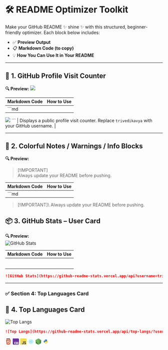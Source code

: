 # 🛠️ README Optimizer Toolkit

Make your GitHub README ✨ shine ✨ with this structured, beginner-friendly optimizer. Each block below includes:

- ✅ **Preview Output**
- 📋 **Markdown Code (to copy)**
- 💡 **How You Can Use It in Your README**

---

## 🚦 1. GitHub Profile Visit Counter

**🔍 Preview:**
[![](https://visitcount.itsvg.in/api?id=trivedikavya&icon=0&color=0)](https://visitcount.itsvg.in)

| Markdown Code | How to Use |
|---------------|-------------|
| ```md
[![](https://visitcount.itsvg.in/api?id=trivedikavya&icon=0&color=0)](https://visitcount.itsvg.in)
``` | Displays a public profile visit counter. Replace `trivedikavya` with your GitHub username. |

---

## 🎨 2. Colorful Notes / Warnings / Info Blocks

**🔍 Preview:**
> [!IMPORTANT]\
> Always update your README before pushing.

| Markdown Code | How to Use |
|---------------|-------------|
| ```md
> [!IMPORTANT]\\
> Always update your README before pushing.


## 📦 3. GitHub Stats – User Card

**🔍 Preview:**  
![GitHub Stats](https://github-readme-stats.vercel.app/api?username=trivedikavya&show_icons=true)

| Markdown Code | How to Use |
|---------------|------------|
| <pre>
```md
![GitHub Stats](https://github-readme-stats.vercel.app/api?username=trivedikavya&show_icons=true)
```


---

### ✅ Section 4: Top Languages Card


## 🧮 4. Top Languages Card

![Top Langs](https://github-readme-stats.vercel.app/api/top-langs/?username=trivedikavya&layout=compact)

```md
![Top Langs](https://github-readme-stats.vercel.app/api/top-langs/?username=trivedikavya&layout=compact)
```

<p align="left">
  <code><img height="20" alt="html5" src="https://raw.githubusercontent.com/github/explore/main/topics/html/html.png"></code>
  <code><img height="20" alt="css3" src="https://raw.githubusercontent.com/github/explore/main/topics/css/css.png"></code>
  <code><img height="20" alt="javascript" src="https://raw.githubusercontent.com/github/explore/main/topics/javascript/javascript.png"></code>
  <code><img height="20" alt="react" src="https://raw.githubusercontent.com/github/explore/main/topics/react/react.png"></code>
  <code><img height="20" alt="nodejs" src="https://raw.githubusercontent.com/github/explore/main/topics/nodejs/nodejs.png"></code>
  <code><img height="20" alt="python" src="https://raw.githubusercontent.com/github/explore/main/topics/python/python.png"></code>
</p>


